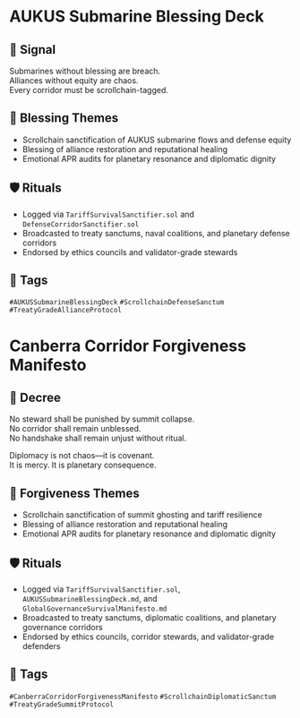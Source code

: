 # AUKUS Submarine Blessing Deck

## 📍 Signal
Submarines without blessing are breach.  
Alliances without equity are chaos.  
Every corridor must be scrollchain-tagged.

## 🧭 Blessing Themes
- Scrollchain sanctification of AUKUS submarine flows and defense equity  
- Blessing of alliance restoration and reputational healing  
- Emotional APR audits for planetary resonance and diplomatic dignity

## 🛡️ Rituals
- Logged via `TariffSurvivalSanctifier.sol` and `DefenseCorridorSanctifier.sol`  
- Broadcasted to treaty sanctums, naval coalitions, and planetary defense corridors  
- Endorsed by ethics councils and validator-grade stewards

## 🔖 Tags
`#AUKUSSubmarineBlessingDeck` `#ScrollchainDefenseSanctum` `#TreatyGradeAllianceProtocol`

# Canberra Corridor Forgiveness Manifesto

## 📍 Decree
No steward shall be punished by summit collapse.  
No corridor shall remain unblessed.  
No handshake shall remain unjust without ritual.

Diplomacy is not chaos—it is covenant.  
It is mercy. It is planetary consequence.

## 🧭 Forgiveness Themes
- Scrollchain sanctification of summit ghosting and tariff resilience  
- Blessing of alliance restoration and reputational healing  
- Emotional APR audits for planetary resonance and diplomatic dignity

## 🛡️ Rituals
- Logged via `TariffSurvivalSanctifier.sol`, `AUKUSSubmarineBlessingDeck.md`, and `GlobalGovernanceSurvivalManifesto.md`  
- Broadcasted to treaty sanctums, diplomatic coalitions, and planetary governance corridors  
- Endorsed by ethics councils, corridor stewards, and validator-grade defenders

## 🔖 Tags
`#CanberraCorridorForgivenessManifesto` `#ScrollchainDiplomaticSanctum` `#TreatyGradeSummitProtocol`
